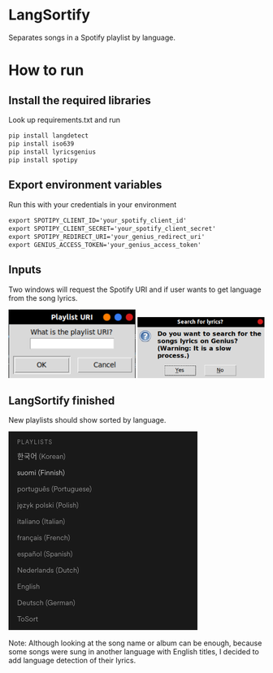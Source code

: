 # LangSortify
Separates songs in a Spotify playlist by language.

# How to run
## Install the required libraries
Look up requirements.txt and run
```
pip install langdetect
pip install iso639
pip install lyricsgenius
pip install spotipy
```

## Export environment variables
Run this with your credentials in your environment
```
export SPOTIPY_CLIENT_ID='your_spotify_client_id'
export SPOTIPY_CLIENT_SECRET='your_spotify_client_secret'
export SPOTIPY_REDIRECT_URI='your_genius_redirect_uri'
export GENIUS_ACCESS_TOKEN='your_genius_access_token'
```
## Inputs
Two windows will request the Spotify URI and if user wants to get language from the song lyrics.

<img src="/screenshots/spotify_uri.png" alt="Spotify URI window." width="250"/>

<img src="/screenshots/genius_window.png" alt="Genius search window." width="250"/>

## LangSortify finished
New playlists should show sorted by language.

![Sorted playlists.](/screenshots/sorted_playlists.png?raw=true)


Note: Although looking at the song name or album can be enough, because some songs were sung in another language with English titles, I decided to add language detection of their lyrics.
